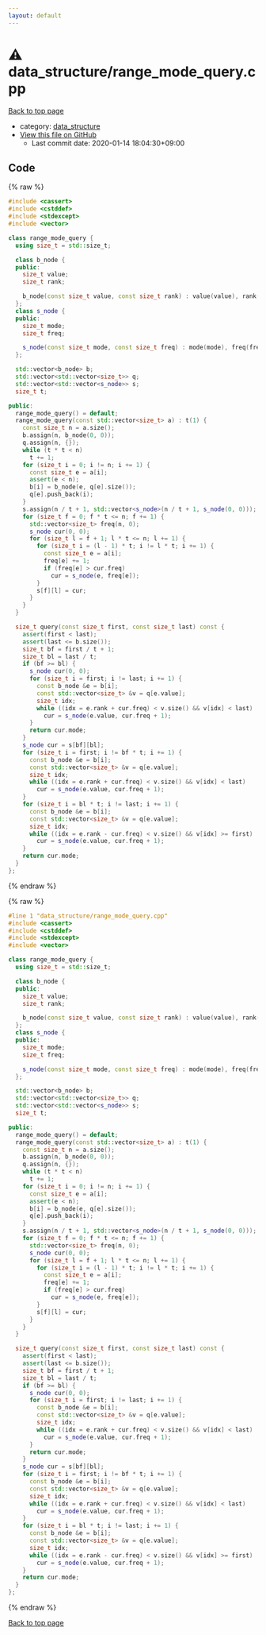 ```yaml
---
layout: default
---
```


<!-- mathjax config similar to math.stackexchange -->
<script type="text/javascript" async
  src="https://cdnjs.cloudflare.com/ajax/libs/mathjax/2.7.5/MathJax.js?config=TeX-MML-AM_CHTML">
</script>
<script type="text/x-mathjax-config">
  MathJax.Hub.Config({
    TeX: { equationNumbers: { autoNumber: "AMS" }},
    tex2jax: {
      inlineMath: [ ['$','$'] ],
      processEscapes: true
    },
    "HTML-CSS": { matchFontHeight: false },
    displayAlign: "left",
    displayIndent: "2em"
  });
</script>

<script type="text/javascript" src="https://cdnjs.cloudflare.com/ajax/libs/jquery/3.4.1/jquery.min.js"></script>
<script src="https://cdn.jsdelivr.net/npm/jquery-balloon-js@1.1.2/jquery.balloon.min.js" integrity="sha256-ZEYs9VrgAeNuPvs15E39OsyOJaIkXEEt10fzxJ20+2I=" crossorigin="anonymous"></script>
<script type="text/javascript" src="../../assets/js/copy-button.js"></script>
<link rel="stylesheet" href="../../assets/css/copy-button.css" />


# :warning: data_structure/range_mode_query.cpp

<a href="../../index.html">Back to top page</a>

* category: <a href="../../index.html#c8f6850ec2ec3fb32f203c1f4e3c2fd2">data_structure</a>
* <a href="{{ site.github.repository_url }}/blob/master/data_structure/range_mode_query.cpp">View this file on GitHub</a>
    - Last commit date: 2020-01-14 18:04:30+09:00




## Code

<a id="unbundled"></a>
{% raw %}
```cpp
#include <cassert>
#include <cstddef>
#include <stdexcept>
#include <vector>

class range_mode_query {
  using size_t = std::size_t;

  class b_node {
  public:
    size_t value;
    size_t rank;

    b_node(const size_t value, const size_t rank) : value(value), rank(rank) {}
  };
  class s_node {
  public:
    size_t mode;
    size_t freq;

    s_node(const size_t mode, const size_t freq) : mode(mode), freq(freq) {}
  };

  std::vector<b_node> b;
  std::vector<std::vector<size_t>> q;
  std::vector<std::vector<s_node>> s;
  size_t t;

public:
  range_mode_query() = default;
  range_mode_query(const std::vector<size_t> a) : t(1) {
    const size_t n = a.size();
    b.assign(n, b_node(0, 0));
    q.assign(n, {});
    while (t * t < n)
      t += 1;
    for (size_t i = 0; i != n; i += 1) {
      const size_t e = a[i];
      assert(e < n);
      b[i] = b_node(e, q[e].size());
      q[e].push_back(i);
    }
    s.assign(n / t + 1, std::vector<s_node>(n / t + 1, s_node(0, 0)));
    for (size_t f = 0; f * t <= n; f += 1) {
      std::vector<size_t> freq(n, 0);
      s_node cur(0, 0);
      for (size_t l = f + 1; l * t <= n; l += 1) {
        for (size_t i = (l - 1) * t; i != l * t; i += 1) {
          const size_t e = a[i];
          freq[e] += 1;
          if (freq[e] > cur.freq)
            cur = s_node(e, freq[e]);
        }
        s[f][l] = cur;
      }
    }
  }

  size_t query(const size_t first, const size_t last) const {
    assert(first < last);
    assert(last <= b.size());
    size_t bf = first / t + 1;
    size_t bl = last / t;
    if (bf >= bl) {
      s_node cur(0, 0);
      for (size_t i = first; i != last; i += 1) {
        const b_node &e = b[i];
        const std::vector<size_t> &v = q[e.value];
        size_t idx;
        while ((idx = e.rank + cur.freq) < v.size() && v[idx] < last)
          cur = s_node(e.value, cur.freq + 1);
      }
      return cur.mode;
    }
    s_node cur = s[bf][bl];
    for (size_t i = first; i != bf * t; i += 1) {
      const b_node &e = b[i];
      const std::vector<size_t> &v = q[e.value];
      size_t idx;
      while ((idx = e.rank + cur.freq) < v.size() && v[idx] < last)
        cur = s_node(e.value, cur.freq + 1);
    }
    for (size_t i = bl * t; i != last; i += 1) {
      const b_node &e = b[i];
      const std::vector<size_t> &v = q[e.value];
      size_t idx;
      while ((idx = e.rank - cur.freq) < v.size() && v[idx] >= first)
        cur = s_node(e.value, cur.freq + 1);
    }
    return cur.mode;
  }
};
```
{% endraw %}

<a id="bundled"></a>
{% raw %}
```cpp
#line 1 "data_structure/range_mode_query.cpp"
#include <cassert>
#include <cstddef>
#include <stdexcept>
#include <vector>

class range_mode_query {
  using size_t = std::size_t;

  class b_node {
  public:
    size_t value;
    size_t rank;

    b_node(const size_t value, const size_t rank) : value(value), rank(rank) {}
  };
  class s_node {
  public:
    size_t mode;
    size_t freq;

    s_node(const size_t mode, const size_t freq) : mode(mode), freq(freq) {}
  };

  std::vector<b_node> b;
  std::vector<std::vector<size_t>> q;
  std::vector<std::vector<s_node>> s;
  size_t t;

public:
  range_mode_query() = default;
  range_mode_query(const std::vector<size_t> a) : t(1) {
    const size_t n = a.size();
    b.assign(n, b_node(0, 0));
    q.assign(n, {});
    while (t * t < n)
      t += 1;
    for (size_t i = 0; i != n; i += 1) {
      const size_t e = a[i];
      assert(e < n);
      b[i] = b_node(e, q[e].size());
      q[e].push_back(i);
    }
    s.assign(n / t + 1, std::vector<s_node>(n / t + 1, s_node(0, 0)));
    for (size_t f = 0; f * t <= n; f += 1) {
      std::vector<size_t> freq(n, 0);
      s_node cur(0, 0);
      for (size_t l = f + 1; l * t <= n; l += 1) {
        for (size_t i = (l - 1) * t; i != l * t; i += 1) {
          const size_t e = a[i];
          freq[e] += 1;
          if (freq[e] > cur.freq)
            cur = s_node(e, freq[e]);
        }
        s[f][l] = cur;
      }
    }
  }

  size_t query(const size_t first, const size_t last) const {
    assert(first < last);
    assert(last <= b.size());
    size_t bf = first / t + 1;
    size_t bl = last / t;
    if (bf >= bl) {
      s_node cur(0, 0);
      for (size_t i = first; i != last; i += 1) {
        const b_node &e = b[i];
        const std::vector<size_t> &v = q[e.value];
        size_t idx;
        while ((idx = e.rank + cur.freq) < v.size() && v[idx] < last)
          cur = s_node(e.value, cur.freq + 1);
      }
      return cur.mode;
    }
    s_node cur = s[bf][bl];
    for (size_t i = first; i != bf * t; i += 1) {
      const b_node &e = b[i];
      const std::vector<size_t> &v = q[e.value];
      size_t idx;
      while ((idx = e.rank + cur.freq) < v.size() && v[idx] < last)
        cur = s_node(e.value, cur.freq + 1);
    }
    for (size_t i = bl * t; i != last; i += 1) {
      const b_node &e = b[i];
      const std::vector<size_t> &v = q[e.value];
      size_t idx;
      while ((idx = e.rank - cur.freq) < v.size() && v[idx] >= first)
        cur = s_node(e.value, cur.freq + 1);
    }
    return cur.mode;
  }
};
```
{% endraw %}

<a href="../../index.html">Back to top page</a>

